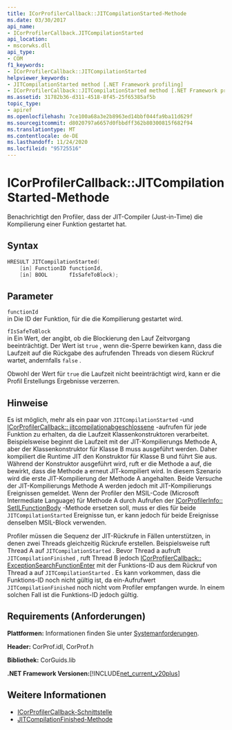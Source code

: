 ```yaml
---
title: ICorProfilerCallback::JITCompilationStarted-Methode
ms.date: 03/30/2017
api_name:
- ICorProfilerCallback.JITCompilationStarted
api_location:
- mscorwks.dll
api_type:
- COM
f1_keywords:
- ICorProfilerCallback::JITCompilationStarted
helpviewer_keywords:
- JITCompilationStarted method [.NET Framework profiling]
- ICorProfilerCallback::JITCompilationStarted method [.NET Framework profiling]
ms.assetid: 31782b36-d311-4518-8f45-25f65385af5b
topic_type:
- apiref
ms.openlocfilehash: 7ce100a68a3e2b8963ed14bbf044fa9ba11d629f
ms.sourcegitcommit: d8020797a6657d0fbbdff362b80300815f682f94
ms.translationtype: MT
ms.contentlocale: de-DE
ms.lasthandoff: 11/24/2020
ms.locfileid: "95725516"
---
```

# <a name="icorprofilercallbackjitcompilationstarted-method"></a>ICorProfilerCallback::JITCompilationStarted-Methode

Benachrichtigt den Profiler, dass der JIT-Compiler (Just-in-Time) die Kompilierung einer Funktion gestartet hat.  
  
## <a name="syntax"></a>Syntax  
  
```cpp  
HRESULT JITCompilationStarted(  
    [in] FunctionID functionId,  
    [in] BOOL       fIsSafeToBlock);  
```  
  
## <a name="parameters"></a>Parameter  

 `functionId`  
 in Die ID der Funktion, für die die Kompilierung gestartet wird.  
  
 `fIsSafeToBlock`  
 in Ein Wert, der angibt, ob die Blockierung den Lauf Zeitvorgang beeinträchtigt. Der Wert ist `true` , wenn die-Sperre bewirken kann, dass die Laufzeit auf die Rückgabe des aufrufenden Threads von diesem Rückruf wartet, andernfalls `false` .  
  
 Obwohl der Wert für `true` die Laufzeit nicht beeinträchtigt wird, kann er die Profil Erstellungs Ergebnisse verzerren.  
  
## <a name="remarks"></a>Hinweise  

 Es ist möglich, mehr als ein paar von `JITCompilationStarted` -und [ICorProfilerCallback:: jitcompilationabgeschlossene](icorprofilercallback-jitcompilationfinished-method.md) -aufrufen für jede Funktion zu erhalten, da die Laufzeit Klassenkonstruktoren verarbeitet. Beispielsweise beginnt die Laufzeit mit der JIT-Kompilierungs Methode A, aber der Klassenkonstruktor für Klasse B muss ausgeführt werden. Daher kompiliert die Runtime JIT den Konstruktor für Klasse B und führt Sie aus. Während der Konstruktor ausgeführt wird, ruft er die Methode a auf, die bewirkt, dass die Methode a erneut JIT-kompiliert wird. In diesem Szenario wird die erste JIT-Kompilierung der Methode A angehalten. Beide Versuche der JIT-Kompilierungs Methode A werden jedoch mit JIT-Kompilierungs Ereignissen gemeldet. Wenn der Profiler den MSIL-Code (Microsoft Intermediate Language) für Methode A durch Aufrufen der [ICorProfilerInfo:: SetILFunctionBody](icorprofilerinfo-setilfunctionbody-method.md) -Methode ersetzen soll, muss er dies für beide `JITCompilationStarted` Ereignisse tun, er kann jedoch für beide Ereignisse denselben MSIL-Block verwenden.  
  
 Profiler müssen die Sequenz der JIT-Rückrufe in Fällen unterstützen, in denen zwei Threads gleichzeitig Rückrufe erstellen. Beispielsweise ruft Thread A auf `JITCompilationStarted` . Bevor Thread a aufruft `JITCompilationFinished` , ruft Thread B jedoch [ICorProfilerCallback:: ExceptionSearchFunctionEnter](icorprofilercallback-exceptionsearchfunctionenter-method.md) mit der Funktions-ID aus dem Rückruf von Thread a auf `JITCompilationStarted` . Es kann vorkommen, dass die Funktions-ID noch nicht gültig ist, da ein-Aufrufwert `JITCompilationFinished` noch nicht vom Profiler empfangen wurde. In einem solchen Fall ist die Funktions-ID jedoch gültig.  
  
## <a name="requirements"></a>Requirements (Anforderungen)  

 **Plattformen:** Informationen finden Sie unter [Systemanforderungen](../../get-started/system-requirements.md).  
  
 **Header:** CorProf.idl, CorProf.h  
  
 **Bibliothek:** CorGuids.lib  
  
 **.NET Framework Versionen:**[!INCLUDE[net_current_v20plus](../../../../includes/net-current-v20plus-md.md)]  
  
## <a name="see-also"></a>Weitere Informationen

- [ICorProfilerCallback-Schnittstelle](icorprofilercallback-interface.md)
- [JITCompilationFinished-Methode](icorprofilercallback-jitcompilationfinished-method.md)

